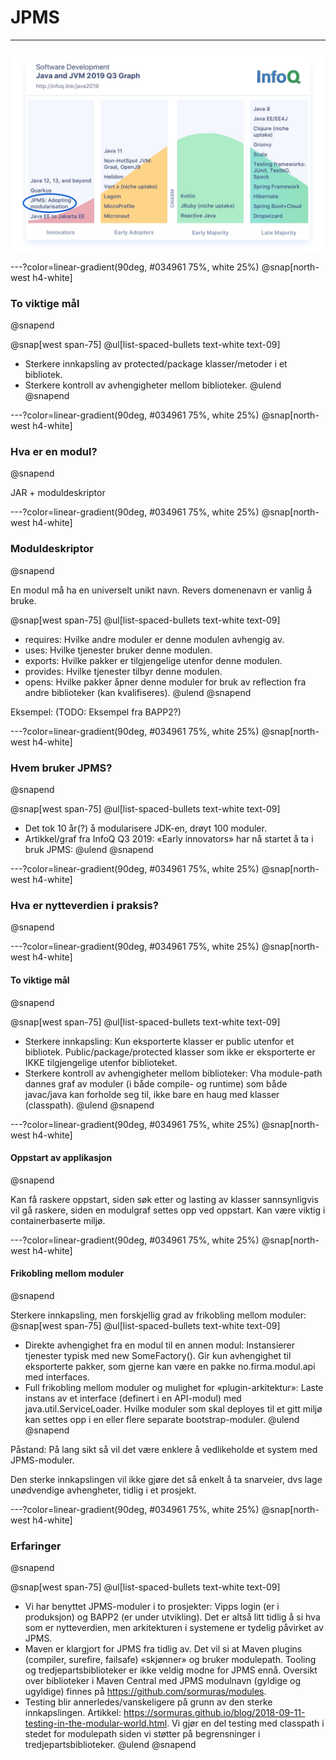 # JPMS

---

![IMAGE](assets/img/jpms-adoption.jpeg)

---?color=linear-gradient(90deg, #034961 75%, white 25%)
@snap[north-west h4-white]
### To viktige mål
@snapend

@snap[west span-75]
@ul[list-spaced-bullets text-white text-09]
- Sterkere innkapsling av protected/package klasser/metoder i et bibliotek.
- Sterkere kontroll av avhengigheter mellom biblioteker.
@ulend
@snapend


---?color=linear-gradient(90deg, #034961 75%, white 25%)
@snap[north-west h4-white]
### Hva er en modul?
@snapend

JAR + moduldeskriptor


---?color=linear-gradient(90deg, #034961 75%, white 25%)
@snap[north-west h4-white]
### Moduldeskriptor
@snapend

En modul må ha en universelt unikt navn. Revers domenenavn er vanlig å bruke.

@snap[west span-75]
@ul[list-spaced-bullets text-white text-09]
- requires: Hvilke andre moduler er denne modulen avhengig av.
- uses: Hvilke tjenester bruker denne modulen.
- exports: Hvilke pakker er tilgjengelige utenfor denne modulen.
- provides: Hvilke tjenester tilbyr denne modulen.
- opens: Hvilke pakker åpner denne moduler for bruk av reflection fra andre biblioteker (kan kvalifiseres).
@ulend
@snapend

Eksempel:
(TODO: Eksempel fra BAPP2?)


---?color=linear-gradient(90deg, #034961 75%, white 25%)
@snap[north-west h4-white]
### Hvem bruker JPMS?
@snapend

@snap[west span-75]
@ul[list-spaced-bullets text-white text-09]
- Det tok 10 år(?) å modularisere JDK-en, drøyt 100 moduler.
- Artikkel/graf fra InfoQ Q3 2019: «Early innovators» har nå startet å ta i bruk JPMS:
@ulend
@snapend


---?color=linear-gradient(90deg, #034961 75%, white 25%)
@snap[north-west h4-white]
### Hva er nytteverdien i praksis?
@snapend


---?color=linear-gradient(90deg, #034961 75%, white 25%)
@snap[north-west h4-white]
#### To viktige mål
@snapend

@snap[west span-75]
@ul[list-spaced-bullets text-white text-09]
- Sterkere innkapsling: Kun eksporterte klasser er public utenfor et bibliotek. Public/package/protected klasser som ikke er eksporterte er IKKE tilgjengelige utenfor biblioteket.
- Sterkere kontroll av avhengigheter mellom biblioteker: Vha module-path dannes graf av moduler (i både compile- og runtime) som både javac/java kan forholde seg til, ikke bare en haug med klasser (classpath).
@ulend
@snapend


---?color=linear-gradient(90deg, #034961 75%, white 25%)
@snap[north-west h4-white]
#### Oppstart av applikasjon
@snapend

Kan få raskere oppstart, siden søk etter og lasting av klasser sannsynligvis vil gå raskere, siden en modulgraf settes opp ved oppstart. Kan være viktig i containerbaserte miljø.


---?color=linear-gradient(90deg, #034961 75%, white 25%)
@snap[north-west h4-white]
#### Frikobling mellom moduler
@snapend

Sterkere innkapsling, men forskjellig grad av frikobling mellom moduler:
@snap[west span-75]
@ul[list-spaced-bullets text-white text-09]
- Direkte avhengighet fra en modul til en annen modul: Instansierer tjenester typisk med new SomeFactory(). Gir kun avhengighet til eksporterte pakker, som gjerne kan være en pakke no.firma.modul.api med interfaces.
- Full frikobling mellom moduler og mulighet for «plugin-arkitektur»: Laste instans av et interface (definert i en API-modul) med java.util.ServiceLoader. Hvilke moduler som skal deployes til et gitt miljø kan settes opp i en eller flere separate bootstrap-moduler.
@ulend
@snapend

Påstand: På lang sikt så vil det være enklere å vedlikeholde et system med JPMS-moduler.

Den sterke innkapslingen vil ikke gjøre det så enkelt å ta snarveier, dvs lage unødvendige avhengheter, tidlig i et prosjekt.

---?color=linear-gradient(90deg, #034961 75%, white 25%)
@snap[north-west h4-white]
### Erfaringer
@snapend

@snap[west span-75]
@ul[list-spaced-bullets text-white text-09]
- Vi har benyttet JPMS-moduler i to prosjekter: Vipps login (er i produksjon) og BAPP2 (er under utvikling). Det er altså litt tidlig å si hva som er nytteverdien, men arkitekturen i systemene er tydelig påvirket av JPMS.
- Maven er klargjort for JPMS fra tidlig av. Det vil si at Maven plugins (compiler, surefire, failsafe) «skjønner» og bruker modulepath.
Tooling og tredjepartsbiblioteker er ikke veldig modne for JPMS ennå.
Oversikt over biblioteker i Maven Central med JPMS modulnavn (gyldige og ugyldige) finnes på https://github.com/sormuras/modules.
- Testing blir annerledes/vanskeligere på grunn av den sterke innkapslingen. Artikkel: https://sormuras.github.io/blog/2018-09-11-testing-in-the-modular-world.html. Vi gjør en del testing med classpath i stedet for modulepath siden vi støtter på begrensninger i tredjepartsbiblioteker.
@ulend
@snapend
